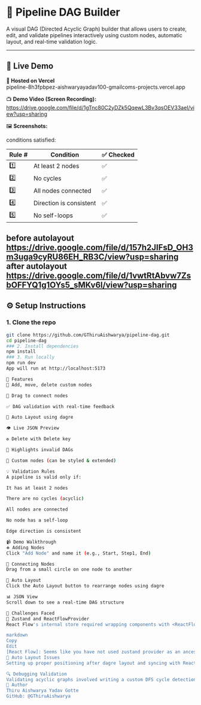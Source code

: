 # 🧠 Pipeline DAG Builder

A visual DAG (Directed Acyclic Graph) builder that allows users to create, edit, and validate pipelines interactively using custom nodes, automatic layout, and real-time validation logic.

---

## 🔗 Live Demo

**🚀 Hosted on Vercel**  
pipeline-8h3fpbpez-aishwaryayadav100-gmailcoms-projects.vercel.app

📺 **Demo Video (Screen Recording):**  
https://drive.google.com/file/d/1gTnc80C2yDZk5QqewL3Bv3qsOEV33aeI/view?usp=sharing

🖼️ **Screenshots:**

conditions satisfied:

| Rule # | Condition               | ✅ Checked                          
| ------ | ----------------------- | ---------------------------------- 
| 1️⃣    | At least 2 nodes        | ✅                                  
| 2️⃣    | No cycles               | ✅                                  
| 3️⃣    | All nodes connected     | ✅                                  
| 4️⃣    | Direction is consistent | ✅ 
| 5️⃣    | No self-loops           | ✅                                  

before autolayout
https://drive.google.com/file/d/157h2JIFsD_OH3m3uga9cyRU86EH_RB3C/view?usp=sharing
after autolayout
https://drive.google.com/file/d/1vwtRtAbvw7ZsbOFFYQ1g1OYs5_sMKv6l/view?usp=sharing
---

## ⚙️ Setup Instructions

### 1. Clone the repo
```bash
git clone https://github.com/GThiruAishwarya/pipeline-dag.git
cd pipeline-dag
### 2. Install dependencies
npm install
### 3. Run locally
npm run dev
App will run at http://localhost:5173

🧩 Features
🧱 Add, move, delete custom nodes

🔗 Drag to connect nodes

✅ DAG validation with real-time feedback

🎯 Auto Layout using dagre

👁️ Live JSON Preview

♻️ Delete with Delete key

🧠 Highlights invalid DAGs

🌈 Custom nodes (can be styled & extended)

💡 Validation Rules
A pipeline is valid only if:

It has at least 2 nodes

There are no cycles (acyclic)

All nodes are connected

No node has a self-loop

Edge direction is consistent

📹 Demo Walkthrough
➕ Adding Nodes
Click "Add Node" and name it (e.g., Start, Step1, End)

🔁 Connecting Nodes
Drag from a small circle on one node to another

📐 Auto Layout
Click the Auto Layout button to rearrange nodes using dagre

📊 JSON View
Scroll down to see a real-time DAG structure

🚧 Challenges Faced
🧠 Zustand and ReactFlowProvider
React Flow's internal store required wrapping components with <ReactFlowProvider>. Initially, this was mistakenly placed inside the component using useReactFlow(), causing runtime errors like:

markdown
Copy
Edit
[React Flow]: Seems like you have not used zustand provider as an ancestor.
🔄 Auto Layout Issues
Setting up proper positioning after dagre layout and syncing with React Flow required translating x/y coordinates and manually triggering fitView().

🔍 Debugging Validation
Validating acyclic graphs involved writing a custom DFS cycle detection function and ensuring disconnected or isolated nodes were caught.
🙌 Author
Thiru Aishwarya Yadav Gotte
GitHub: @GThiruAishwarya

